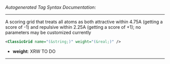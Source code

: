 _Autogenerated Tag Syntax Documentation:_

---
A scoring grid that treats all atoms as both attractive within 4.75A (getting a score of -1) and repulsive within 2.25A (getting a score of +1); no parameters may be customized currently

```xml
<ClassicGrid name="(&string;)" weight="(&real;)" />
```

-   **weight**: XRW TO DO

---
